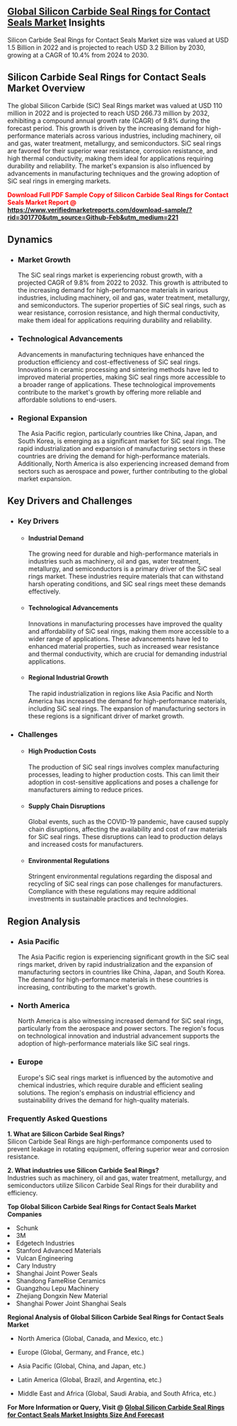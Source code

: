 <h2><a href="https://www.verifiedmarketreports.com/download-sample/?rid=301770&amp;utm_source=Github&amp;utm_medium=221" target="_blank">Global Silicon Carbide Seal Rings for Contact Seals Market</a> Insights</h2><p>Silicon Carbide Seal Rings for Contact Seals Market size was valued at USD 1.5 Billion in 2022 and is projected to reach USD 3.2 Billion by 2030, growing at a CAGR of 10.4% from 2024 to 2030.</p><p> <h2>Silicon Carbide Seal Rings for Contact Seals Market Overview</h2> <p>The global Silicon Carbide (SiC) Seal Rings market was valued at USD 110 million in 2022 and is projected to reach USD 266.73 million by 2032, exhibiting a compound annual growth rate (CAGR) of 9.8% during the forecast period. This growth is driven by the increasing demand for high-performance materials across various industries, including machinery, oil and gas, water treatment, metallurgy, and semiconductors. SiC seal rings are favored for their superior wear resistance, corrosion resistance, and high thermal conductivity, making them ideal for applications requiring durability and reliability. The market's expansion is also influenced by advancements in manufacturing techniques and the growing adoption of SiC seal rings in emerging markets. </p> <p><strong><p><span class=""><span style="color: #ff0000;"><strong>Download Full PDF Sample Copy of Silicon Carbide Seal Rings for Contact Seals Market Report</strong> @ </span><a href="https://www.verifiedmarketreports.com/download-sample/?rid=301770&amp;utm_source=Github-Feb&amp;utm_medium=221" target="_blank">https://www.verifiedmarketreports.com/download-sample/?rid=301770&amp;utm_source=Github-Feb&amp;utm_medium=221</a></span></p></strong></p> <h2>Dynamics</h2> <ul> <li><h3>Market Growth</h3> <p>The SiC seal rings market is experiencing robust growth, with a projected CAGR of 9.8% from 2022 to 2032. This growth is attributed to the increasing demand for high-performance materials in various industries, including machinery, oil and gas, water treatment, metallurgy, and semiconductors. The superior properties of SiC seal rings, such as wear resistance, corrosion resistance, and high thermal conductivity, make them ideal for applications requiring durability and reliability. </p> </li> <li><h3>Technological Advancements</h3> <p>Advancements in manufacturing techniques have enhanced the production efficiency and cost-effectiveness of SiC seal rings. Innovations in ceramic processing and sintering methods have led to improved material properties, making SiC seal rings more accessible to a broader range of applications. These technological improvements contribute to the market's growth by offering more reliable and affordable solutions to end-users. </p> </li> <li><h3>Regional Expansion</h3> <p>The Asia Pacific region, particularly countries like China, Japan, and South Korea, is emerging as a significant market for SiC seal rings. The rapid industrialization and expansion of manufacturing sectors in these countries are driving the demand for high-performance materials. Additionally, North America is also experiencing increased demand from sectors such as aerospace and power, further contributing to the global market expansion. </p> </li> </ul> <h2>Key Drivers and Challenges</h2> <ul> <li><h3>Key Drivers</h3> <ul> <li><h4>Industrial Demand</h4> <p>The growing need for durable and high-performance materials in industries such as machinery, oil and gas, water treatment, metallurgy, and semiconductors is a primary driver of the SiC seal rings market. These industries require materials that can withstand harsh operating conditions, and SiC seal rings meet these demands effectively. </p> </li> <li><h4>Technological Advancements</h4> <p>Innovations in manufacturing processes have improved the quality and affordability of SiC seal rings, making them more accessible to a wider range of applications. These advancements have led to enhanced material properties, such as increased wear resistance and thermal conductivity, which are crucial for demanding industrial applications. </p> </li> <li><h4>Regional Industrial Growth</h4> <p>The rapid industrialization in regions like Asia Pacific and North America has increased the demand for high-performance materials, including SiC seal rings. The expansion of manufacturing sectors in these regions is a significant driver of market growth. </p> </li> </ul> </li> <li><h3>Challenges</h3> <ul> <li><h4>High Production Costs</h4> <p>The production of SiC seal rings involves complex manufacturing processes, leading to higher production costs. This can limit their adoption in cost-sensitive applications and poses a challenge for manufacturers aiming to reduce prices. </p> </li> <li><h4>Supply Chain Disruptions</h4> <p>Global events, such as the COVID-19 pandemic, have caused supply chain disruptions, affecting the availability and cost of raw materials for SiC seal rings. These disruptions can lead to production delays and increased costs for manufacturers. </p> </li> <li><h4>Environmental Regulations</h4> <p>Stringent environmental regulations regarding the disposal and recycling of SiC seal rings can pose challenges for manufacturers. Compliance with these regulations may require additional investments in sustainable practices and technologies. </p> </li> </ul> </li> </ul> <h2>Region Analysis</h2> <ul> <li><h3>Asia Pacific</h3> <p>The Asia Pacific region is experiencing significant growth in the SiC seal rings market, driven by rapid industrialization and the expansion of manufacturing sectors in countries like China, Japan, and South Korea. The demand for high-performance materials in these countries is increasing, contributing to the market's growth. </p> </li> <li><h3>North America</h3> <p>North America is also witnessing increased demand for SiC seal rings, particularly from the aerospace and power sectors. The region's focus on technological innovation and industrial advancement supports the adoption of high-performance materials like SiC seal rings. </p> </li> <li><h3>Europe</h3> <p>Europe's SiC seal rings market is influenced by the automotive and chemical industries, which require durable and efficient sealing solutions. The region's emphasis on industrial efficiency and sustainability drives the demand for high-quality materials. </p> </li> </ul> <h3>Frequently Asked Questions</h3> <p><strong>1. What are Silicon Carbide Seal Rings?</strong><br> Silicon Carbide Seal Rings are high-performance components used to prevent leakage in rotating equipment, offering superior wear and corrosion resistance. </p> <p><strong>2. What industries use Silicon Carbide Seal Rings?</strong><br> Industries such as machinery, oil and gas, water treatment, metallurgy, and semiconductors utilize Silicon Carbide Seal Rings for their durability and efficiency.</p><p><strong>Top Global Silicon Carbide Seal Rings for Contact Seals Market Companies</strong></p><div data-test-id=""><p><li>Schunk</li><li> 3M</li><li> Edgetech Industries</li><li> Stanford Advanced Materials</li><li> Vulcan Engineering</li><li> Cary Industry</li><li> Shanghai Joint Power Seals</li><li> Shandong FameRise Ceramics</li><li> Guangzhou Lepu Machinery</li><li> Zhejiang Dongxin New Material</li><li> Shanghai Power Joint Shanghai Seals</li></p><div><strong>Regional Analysis of&nbsp;Global Silicon Carbide Seal Rings for Contact Seals Market</strong></div><ul><li dir="ltr"><p dir="ltr">North America&nbsp;(Global, Canada, and Mexico, etc.)</p></li><li dir="ltr"><p dir="ltr">Europe (Global, Germany, and France, etc.)</p></li><li dir="ltr"><p dir="ltr">Asia Pacific&nbsp;(Global, China, and Japan, etc.)</p></li><li dir="ltr"><p dir="ltr">Latin America&nbsp;(Global, Brazil, and Argentina, etc.)</p></li><li dir="ltr">Middle East and Africa&nbsp;(Global, Saudi Arabia, and South Africa, etc.)</li></ul><p><strong>For More Information or Query, Visit @&nbsp;</strong><strong><a href="https://www.verifiedmarketreports.com/product/silicon-carbide-seal-rings-for-contact-seals-market/?utm_source=Github&amp;utm_medium=221" target="_blank">Global Silicon Carbide Seal Rings for Contact Seals Market Insights Size And Forecast</a></strong></p></div>
